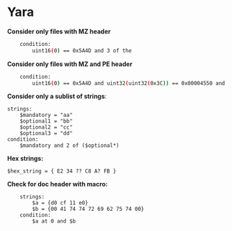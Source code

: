 # Yara

**Consider only files with MZ header**
```bash
    condition:
        uint16(0) == 0x5A4D and 3 of the
```

**Consider only files with MZ and PE header**
```bash
    condition:
        uint16(0) == 0x5A4D and uint32(uint32(0x3C)) == 0x00004550 and 2 of them
```

**Consider only a sublist of strings**:
```
strings:
    $mandatory = "aa"
    $optional1 = "bb"
    $optional2 = "cc"
    $optional3 = "dd"
condition:
    $mandatory and 2 of ($optional*)
```

**Hex strings:**
```
$hex_string = { E2 34 ?? C8 A? FB }
```

**Check for doc header with macro:**
```
    strings:
        $a = {d0 cf 11 e0}
        $b = {00 41 74 74 72 69 62 75 74 00}
    condition:
        $a at 0 and $b
```

